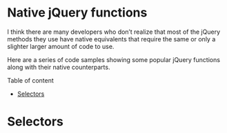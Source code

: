 Native jQuery functions
=======================

I think there are many developers who don’t realize that most of the jQuery methods they use have native equivalents that require the same or only a slighter larger amount of code to use. 

Here are a series of code samples showing some popular jQuery functions along with their native counterparts.

Table of content

* [Selectors](#selectors)

<a name="selectors"></a>
Selectors
=========
